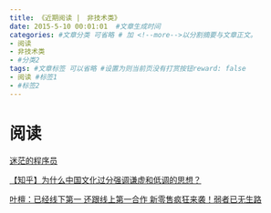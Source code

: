 ```yaml
---
title: 《近期阅读 |　非技术类》
date: 2015-5-10 00:01:01  #文章生成时间
categories: #文章分类 可省略 # 加 <!--more-->以分割摘要与文章正文。
- 阅读
- 非技术类
- #分类2
tags: #文章标签 可以省略 #设置为则当前页没有打赏按钮reward: false
- 阅读 #标签1
- #标签2
---
```

# 阅读 #
<!--more-->

[迷茫的程序员](https://mp.weixin.qq.com/s/oeQWSSC-q9IL0WMFFj8WdA)

[【知乎】为什么中国文化过分强调谦虚和低调的思想？](https://www.zhihu.com/question/53053454)

[叶檀：已经线下第一 还跟线上第一合作 新零售疯狂来袭！弱者已无生路 ](https://mp.weixin.qq.com/s/rn5kNkUgfRvbSX0QqLfQ9Q)
